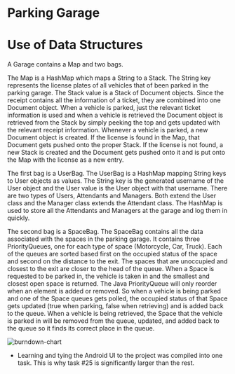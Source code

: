 # Parking Garage

# Use of Data Structures

A Garage contains a Map and two bags. 

The Map is a HashMap which maps a String to a Stack. The String key represents the license plates of all vehicles that of been parked in the parking garage. The Stack value is a Stack of Document objects. Since the receipt contains all the information of a ticket, they are combined into one Document object. When a vehicle is parked, just the relevant ticket information is used and when a vehicle is retrieved the Document object is retrieved from the Stack by simply peeking the top and gets updated with the relevant receipt information. Whenever a vehicle is parked, a new Document object is created. If the license is found in the Map, that Document gets pushed onto the proper Stack. If the license is not found, a new Stack is created and the Document gets pushed onto it and is put onto the Map with the license as a new entry.

The first bag is a UserBag. The UserBag is a HashMap mapping String keys to User objects as values. The String key is the generated username of the User object and the User value is the User object with that username. There are two types of Users, Attendants and Managers. Both extend the User class and the Manager class extends the Attendant class. The HashMap is used to store all the Attendants and Managers at the garage and log them in quickly.

The second bag is a SpaceBag. The SpaceBag contains all the data associated with the spaces in the parking garage. It contains three PriorityQueues, one for each type of space (Motorcycle, Car, Truck). Each of the queues are sorted based first on the occupied status of the space and second on the distance to the exit. The spaces that are unoccupied and closest to the exit are closer to the head of the queue. When a Space is requested to be parked in, the vehicle is taken in and the smallest and closest open space is returned. The Java PriorityQueue will only reorder when an element is added or removed. So when a vehicle is being parked and one of the Space queues gets polled, the occupied status of that Space gets updated (true when parking, false when retrieving) and is added back to the queue. When a vehicle is being retrieved, the Space that the vehicle is parked in will be removed from the queue, updated, and added back to the queue so it finds its correct place in the queue.

![burndown-chart](https://github.com/Dennis12Hahn/CSE248ParkingGarage/blob/master/burndown-chart.svg "Burndown Chart")

* Learning and tying the Android UI to the project was compiled into one task. This is why task #25 is significantly larger than the rest.
